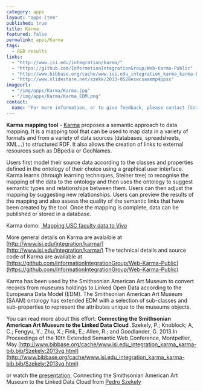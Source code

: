 ```yaml
---
category: apps
layout: "apps-item"
published: true
title: Karma
featured: false
permalink: apps/Karma
tags: 
  - R&D results
links: 
  - "http://www.isi.edu/integration/karma/"
  - "https://github.com/InformationIntegrationGroup/Web-Karma-Public"
  - "http://www.bibbase.org/cache/www.isi.edu_integration_karma_karma-bib.bib/Szekely:2013vq.html"
  - "http://www.slideshare.net/szeke/2013-0528eswcsaammp4ppsx"
imageurl: 
  - "/img/apps/Karma/Karma.jpg"
  - "/img/apps/Karma/Karma_EDM.png"
contact: 
  name: "For more information, or to give feedback, please contact [Craig Knoblock](mailto:knoblock@isi.edu) or [Pedro Szekely](mailto:pszekely@isi.edu)"
---
```

**Karma mapping tool** - [Karma](http://www.isi.edu/integration/karma/)&nbsp;proposes a semantic approach to data mapping. It is a mapping tool that can be used to map data in a variety of formats and from a variety of data sources (databases, spreadsheets, XML&hellip;) to structured RDF. It also allows the creation of links to external resources such as DBpedia or GeoNames.

Users first model their source data according to the classes and properties defined in the ontology of their choice using a graphical user interface. Karma learns (through learning techniques, Steiner tree) to recognise the mapping of the data to the ontology and then uses the ontology to suggest semantic types and relationships between them. Users can then adjust the mapping by suggesting new relationships. Users can preview the results of the mapping and also assess the quality of the semantic links that have been created by the tool. Once the mapping is complete, data can be published or stored in a database.

Karma demo: [&nbsp;Mapping USC faculty data to Vivo](http://www.isi.edu/integration/karma/)

More general details on Karma are avalaible at [http://www.isi.edu/integration/karma/](http://www.isi.edu/integration/karma/)
The technical details and source code of Karma are available at [https://github.com/InformationIntegrationGroup/Web-Karma-Public](https://github.com/InformationIntegrationGroup/Web-Karma-Public)

Karma has been used by the Smithsonian American Art Museum to convert records from museums holdings to Linked Open Data according to the Europeana Data Model (EDM). The Smithsonian American Art Museum (SAAM) ontology has extended EDM with a selection of sub-classes and sub-properties to represent the attributes unique to the museums objects.

You can read more about this effort:
**Connecting the Smithsonian American Art Museum to the Linked Data Cloud** .Szekely, P.; Knoblock; A, C.; Fengyu, Y.; Zhu, X.; Fink, E.; Allen, R.; and Goodlander, G. 2013.In Proceedings of the 10th Extended Semantic Web Conference, Montpellier, May.[http://www.bibbase.org/cache/www.isi.edu_integration_karma_karma-bib.bib/Szekely:2013vq.html](http://www.bibbase.org/cache/www.isi.edu_integration_karma_karma-bib.bib/Szekely:2013vq.html)

or watch the [presentation](http://www.slideshare.net/slideshow/embed_code/22842834), Connecting the Smithsonian American Art Museum to the Linked Data Cloud from [Pedro Szekely](http://www.slideshare.net/szeke)

